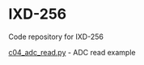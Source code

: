 # IXD-256
Code repository for IXD-256  
  
[c04_adc_read.py](class04/c04_adc_read.py) - ADC read example
